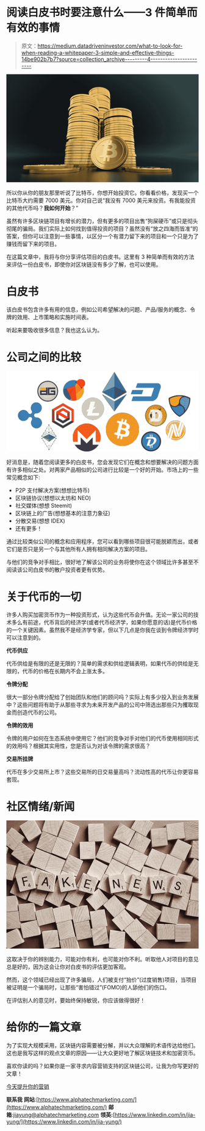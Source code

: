 # 阅读白皮书时要注意什么——3 件简单而有效的事情

> 原文：<https://medium.datadriveninvestor.com/what-to-look-for-when-reading-a-whitepaper-3-simple-and-effective-things-14be902b7b7?source=collection_archive---------4----------------------->

![](img/073414a0afe575ce87e095612605edb0.png)

所以你从你的朋友那里听说了比特币，你想开始投资它。你看看价格，发现买一个比特币大约需要 7000 美元。你对自己说“我没有 7000 美元来投资。有我能投资的其他代币吗？**我如何开始**？”

虽然有许多区块链项目有增长的潜力，但有更多的项目出售“狗屎硬币”或只是彻头彻尾的骗局。我们实际上如何找到值得投资的项目？虽然没有“放之四海而皆准”的答案，但你可以注意到一些事情，以区分一个有潜力留下来的项目和一个只是为了赚钱而留下来的项目。

在这篇文章中，我将与你分享评估项目的白皮书。这里有 3 种简单而有效的方法来评估一份白皮书，即使你对区块链没有多少了解，也可以使用。

# 白皮书

该白皮书包含许多有用的信息，例如公司希望解决的问题、产品/服务的概念、令牌的效用、上市策略和实施时间表。

听起来要吸收很多信息？我也这么认为。

# 公司之间的比较

![](img/1fa64bc48aa308f8ec0d4c4296ea51a1.png)

好消息是，随着您阅读更多的白皮书，您会发现它们在概念和想要解决的问题方面有许多相似之处。对两家产品相似的公司进行比较是一个好的开始。市场上的一些常见概念如下:

*   P2P 支付解决方案(想想比特币)
*   区块链协议(想想以太坊和 NEO)
*   社交媒体(想想 Steemit)
*   区块链上的广告(想想基本的注意力象征)
*   分散交易(想想 IDEX)
*   还有更多！

通过比较类似公司的概念和应用程序，您可以看到哪些项目很可能脱颖而出，或者它们是否只是另一个与其他所有人拥有相同解决方案的项目。

与他们的竞争对手相比，很好地了解该公司的业务将使你在这个领域比许多甚至不阅读该公司白皮书的散户投资者更有优势。

# 关于代币的一切

许多人购买加密货币作为一种投资形式，认为这些代币会升值。无论一家公司的技术多么有前途，代币背后的经济学(或者代币经济学，如果你愿意的话)是代币价格的一个关键因素。虽然我不是经济学专家，但以下几点是你我在谈到令牌经济学时可以注意到的。

**代币供应**

代币供给是有限的还是无限的？简单的需求和供给逻辑表明，如果代币的供给是无限的，代币的价格在长期内不会上涨太多。

**令牌分配**

很大一部分令牌分配给了创始团队和他们的顾问吗？实际上有多少投入到业务发展中？这些问题将有助于从那些寻求为未来开发产品的公司中筛选出那些只为攫取现金而创造代币的公司。

**令牌的效用**

令牌的用户如何在生态系统中使用它？他们的竞争对手对他们的代币使用相同形式的效用吗？根据其实用性，您是否认为对该令牌的需求很高？

**交易所挂牌**

代币在多少交易所上市？这些交易所的日交易量高吗？流动性高的代币让你更容易套现。

# 社区情绪/新闻

![](img/24da85514df0455296aabbf6aff7e752.png)

这取决于你的辨别能力，可能对你有利，也可能对你不利。听取他人对项目的意见总是好的，因为这会让你对白皮书的评估更加客观。

然而，这个领域已经出现了许多骗局，人们被支付“抬价”(过度销售)项目，当项目被证明是一个骗局时，让那些“害怕错过”(FOMO)的人舔他们的伤口。

在评估别人的意见时，要始终保持敏锐，你应该做得很好！

# 给你的一篇文章

为了实现大规模采用，区块链内容需要被分解，并以大众理解的术语传达给他们。这也是我写这样的观点文章的原因——让大众更好地了解区块链技术和加密货币。

喜欢你读的吗？如果你是一家寻求内容营销支持的区块链公司，让我为你写更好的文章！

[今天提升你的营销](https://www.alphatechmarketing.com/contact/)

**联系我**
**网站**:[https://www.alphatechmarketing.com/](https://www.alphatechmarketing.com/)
**邮箱**:jiayung@alphatechmarketing.com
**领英:**[https://www.linkedin.com/in/jia-yung/](https://www.linkedin.com/in/jia-yung/)